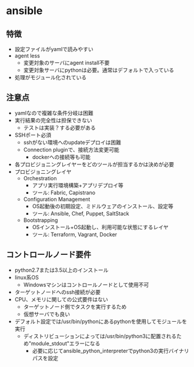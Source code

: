 # ansible

## 特徴

* 設定ファイルがyamlで読みやすい
* agent less
  * 変更対象のサーバにagent install不要
  * 変更対象サーバにpythonは必要。通常はデフォルトで入っている
* 処理がモジュール化されている

## 注意点

* yamlなので複雑な条件分岐は困難
* 実行結果の完全性は担保できない
  * テストは実装？する必要がある
* SSHポート必須
  * sshがない環境へのupdateデプロイは困難
  * Connection pluginで、接続方法変更可能
    * dockerへの接続等も可能
* 各プロビジョニングレイヤーをどのツールが担当するかは決めが必要
* プロビジョニングレイヤ
  * Orchestration
    * アプリ実行環境構築+アプリデプロイ等
    * ツール: Fabric, Capistrano
  * Configuration Management
    * OS起動後の初期設定、ミドルウェアのインストール、設定等
    * ツール: Ansible, Chef, Puppet, SaltStack
  * Bootstrapping
    * OSインストール+OS起動し、利用可能な状態にするレイヤ
    * ツール: Terraform, Vagrant, Docker
  
## コントロールノード要件

* python2.7または3.5以上のインストール
* linux系OS
  * Windowsマシンはコントロールノードとして使用不可
* ターゲットノードへのssh接続が必要
* CPU、メモリに関しての公式要件はない
  * ターゲットノード側でタスクを実行するため
  * 仮想サーバでも良い
* デフォルト設定では/usr/bin/pythonにあるpythonを使用してモジュールを実行
  * ディストリビューションによっては/usr/bin/python3に配置されるため"module_stdout"エラーになる
    * 必要に応じてansible_python_interpreterでpython3の実行バイナリパスを設定

